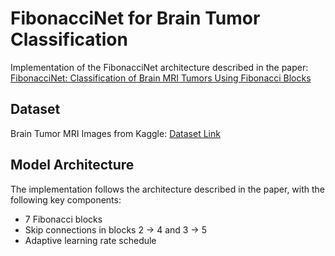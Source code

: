 # FibonacciNet for Brain Tumor Classification

Implementation of the FibonacciNet architecture described in the paper: [FibonacciNet: Classification of Brain MRI Tumors Using Fibonacci Blocks](https://arxiv.org/html/2503.13928v1)

## Dataset
Brain Tumor MRI Images from Kaggle: [Dataset Link](https://www.kaggle.com/datasets/murtozalikhon/brain-tumor-multimodal-image-ct-and-mri/data)

## Model Architecture
The implementation follows the architecture described in the paper, with the following key components:
- 7 Fibonacci blocks
- Skip connections in blocks 2 -> 4 and 3 -> 5
- Adaptive learning rate schedule

